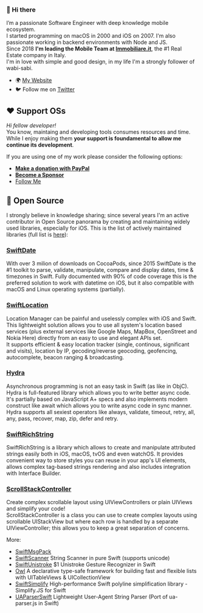 ### 👋 Hi there

I’m a passionate Software Engineer with deep knowledge mobile ecosystem.  
I started programming on macOS in 2000 and iOS on 2007. I'm also passionate working in backend environments with Node and JS.  
Since 2018 **I'm leading the Mobile Team at [Immobiliare.it](https://labs.immobiliare.it)**, the #1 Real Estate company in Italy.  
I'm in love with simple and good design, in my life I'm a strongly follower of wabi-sabi.

- 🌍 [My Website](https://www.danielemargutti.com)
- 🐦 Follow me on [Twitter](http://twitter.com/danielemargutti)

## ❤️ Support OSs
*Hi fellow developer!*  
You know, maintaing and developing tools consumes resources and time. While I enjoy making them **your support is foundamental to allow me continue its development**.  

If you are using one of my work please consider the following options:

- [**Make a donation with PayPal**](https://www.paypal.com/paypalme/danielemargutti/20)
- [**Become a Sponsor**](https://github.com/sponsors/malcommac)
- [Follow Me](https://github.com/malcommac)

## 🚀 Open Source

I strongly believe in knowledge sharing; since several years I'm an active contributor in Open Source panorama by creating and maintaining widely used libraries, especially for iOS.
This is the list of actively maintained libraries (full list is [here](https://github.com/malcommac?tab=repositories)):

### [SwiftDate](https://github.com/malcommac/SwiftDate)
With over 3 milion of downloads on CocoaPods, since 2015 SwiftDate is the #1 toolkit to parse, validate, manipulate, compare and display dates, time & timezones in Swift. Fully documented with 90% of code coverage this is the preferred solution to work with datetime on iOS, but it also compatible with macOS and Linux operating systems (partially).

### [SwiftLocation](https://github.com/malcommac/SwiftLocation)
Location Manager can be painful and uselessly complex with iOS and Swift. This lightweight solution allows you to use all system's location based services (plus external services like Google Maps, MapBox, OpenStreet and Nokia Here) directly from an easy to use and elegant APIs set.  
It supports efficient & easy location tracker (single, continous, significant and visits), location by IP, gecoding/reverse geocoding, geofencing, autocomplete, beacon ranging & broadcasting.

### [Hydra](https://github.com/malcommac/Hydra)
Asynchronous programming is not an easy task in Swift (as like in ObjC). Hydra is full-featured library which allows you to write better async code. It's partially based on JavaScript A+ specs and also implements modern construct like await which allows you to write async code in sync manner. Hydra supports all sexiest operators like always, validate, timeout, retry, all, any, pass, recover, map, zip, defer and retry.

### [SwiftRichString](https://github.com/malcommac/SwiftRichString)
SwiftRichString is a library which allows to create and manipulate attributed strings easily both in iOS, macOS, tvOS and even watchOS. It provides convenient way to store styles you can reuse in your app's UI elements, allows complex tag-based strings rendering and also includes integration with Interface Builder.

### [ScrollStackController](https://github.com/malcommac/ScrollStackController)
Create complex scrollable layout using UIViewControllers or plain UIViews and simplify your code!  
ScrollStackController is a class you can use to create complex layouts using scrollable UIStackView but where each row is handled by a separate UIViewController; this allows you to keep a great separation of concerns.

More:

- [SwiftMsgPack](https://github.com/malcommac/SwiftMsgPack)
- [SwiftScanner](https://github.com/malcommac/SwiftScanner) String Scanner in pure Swift (supports unicode)
- [SwiftUnistroke](https://github.com/malcommac/SwiftUnistroke) $1 Unistroke Gesture Recognizer in Swift
- [Owl](https://github.com/malcommac/Owl) A declarative type-safe framework for building fast and flexible lists with UITableViews & UICollectionView
- [SwiftSimplify](https://github.com/malcommac/SwiftSimplify) High-performance Swift polyline simplification library - Simplify.JS for Swift
- [UAParserSwift](https://github.com/malcommac/UAParserSwift) Lightweight User-Agent String Parser (Port of ua-parser.js in Swift)
